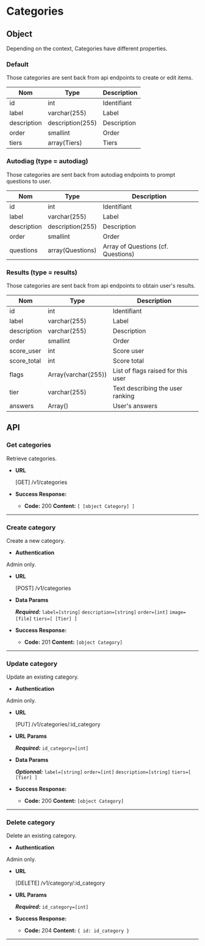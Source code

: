 # Categories

## Object

Depending on the context, Categories have different properties.

### Default

Those categories are sent back from api endpoints to create or edit items.

**Nom**               | **Type**          | **Description** 
----------------------|-------------      |-------------------
id                    | int               | Identifiant
label                 | varchar(255)      | Label
description           | description(255)  | Description
order                 | smallint          | Order
tiers                 | array(Tiers)      | Tiers

### Autodiag (type = autodiag)

Those categories are sent back from autodiag endpoints to prompt questions to user.

**Nom**               | **Type**          | **Description** 
----------------------|-------------      |-------------------
id                    | int               | Identifiant
label                 | varchar(255)      | Label
description           | description(255)  | Description
order                 | smallint          | Order
questions             | array(Questions)  | Array of Questions (cf. Questions)


### Results (type = results)

Those categories are sent back from api endpoints to obtain user's results.

**Nom**               | **Type**              | **Description** 
----------------------|-----------------------|-------------------
id                    | int                   | Identifiant
label                 | varchar(255)          | Label
description           | varchar(255)          | Description
order                 | smallint              | Order
score_user            | int                   | Score user
score_total           | int                   | Score total
flags                 | Array(varchar(255))   | List of flags raised for this user
tier                  | varchar(255)          | Text describing the user ranking
answers               | Array()               | User's answers

## API

### Get categories

 Retrieve categories.

* **URL**

  [GET] /v1/categories

* **Success Response:**

  * **Code:** 200
    **Content:** `[ [object Category] ]`

---

### Create category

 Create a new category.

* **Authentication**

Admin only.

* **URL**

  [POST] /v1/categories

* **Data Params**

  ***Required:***
   `label=[string]`
   `description=[string]`
   `order=[int]`
   `image=[file]`
   `tiers=[ [Tier] ]`

* **Success Response:**

  * **Code:** 201
    **Content:** `[object Category]`

---

### Update category

 Update an existing category.

* **Authentication**

Admin only.

* **URL**

  [PUT] /v1/categories/:id_category

*  **URL Params**

   ***Required:***
   `id_category=[int]`

* **Data Params**

  ***Optionnal:***
   `label=[string]`
   `order=[int]`
   `description=[string]`
   `tiers=[ [Tier] ]`

* **Success Response:**

  * **Code:** 200
    **Content:** `[object Category]`

---

### Delete category

 Delete an existing category.

* **Authentication**

Admin only.

* **URL**

  [DELETE] /v1/category/:id_category

*  **URL Params**

   ***Required:***
   `id_category=[int]`

* **Success Response:**

  * **Code:** 204 
    **Content:** `{ id: id_category }`

---

